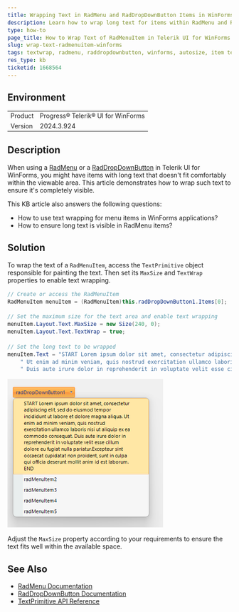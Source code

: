 ```yaml
---
title: Wrapping Text in RadMenu and RadDropDownButton Items in WinForms
description: Learn how to wrap long text for items within RadMenu and RadDropDownButton in Telerik UI for WinForms to ensure text visibility.
type: how-to
page_title: How to Wrap Text of RadMenuItem in Telerik UI for WinForms
slug: wrap-text-radmenuitem-winforms
tags: textwrap, radmenu, raddropdownbutton, winforms, autosize, item text
res_type: kb
ticketid: 1668564
---
```


## Environment

<table>
<tbody>
<tr>
<td>Product</td>
<td>Progress® Telerik® UI for WinForms</td>
</tr>
<tr>
<td>Version</td>
<td>2024.3.924</td>
</tr>
</table>

## Description

When using a [RadMenu](https://docs.telerik.com/devtools/winforms/controls/menus/menu/overview) or a [RadDropDownButton](https://docs.telerik.com/devtools/winforms/controls/buttons/dropdownbutton/dropdownbutton) in Telerik UI for WinForms, you might have items with long text that doesn't fit comfortably within the viewable area. This article demonstrates how to wrap such text to ensure it's completely visible.

This KB article also answers the following questions:
- How to use text wrapping for menu items in WinForms applications?
- How to ensure long text is visible in RadMenu items?

## Solution

To wrap the text of a `RadMenuItem`, access the `TextPrimitive` object responsible for painting the text. Then set its `MaxSize` and `TextWrap` properties to enable text wrapping. 

```csharp
// Create or access the RadMenuItem
RadMenuItem menuItem = (RadMenuItem)this.radDropDownButton1.Items[0];

// Set the maximum size for the text area and enable text wrapping
menuItem.Layout.Text.MaxSize = new Size(240, 0);
menuItem.Layout.Text.TextWrap = true;

// Set the long text to be wrapped
menuItem.Text = "START Lorem ipsum dolor sit amet, consectetur adipiscing elit, sed do eiusmod tempor incididunt ut labore et dolore magna aliqua." +
    " Ut enim ad minim veniam, quis nostrud exercitation ullamco laboris nisi ut aliquip ex ea commodo consequat." +
    " Duis aute irure dolor in reprehenderit in voluptate velit esse cillum dolore eu fugiat nulla pariatur.Excepteur sint occaecat cupidatat non proident,";
```

![menuitem-text-wrap](images/menuitem-text-wrap.png) 

Adjust the `MaxSize` property according to your requirements to ensure the text fits well within the available space.

## See Also

- [RadMenu Documentation](https://docs.telerik.com/devtools/winforms/controls/menus/menu/overview)
- [RadDropDownButton Documentation](https://docs.telerik.com/devtools/winforms/controls/buttons/dropdownbutton/dropdownbutton)
- [TextPrimitive API Reference](https://docs.telerik.com/devtools/winforms/api/telerik.wincontrols.primitives.textprimitive)

